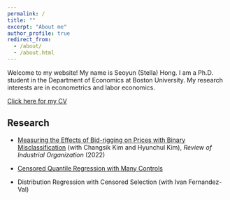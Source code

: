 ```yaml
---
permalink: /
title: ""
excerpt: "About me"
author_profile: true
redirect_from: 
  - /about/
  - /about.html
---
```


Welcome to my website! My name is Seoyun (Stella) Hong. I am a Ph.D. student in the Department of Economics at Boston University. My research interests are in econometrics and labor economics.

[Click here for my CV](https://seoyunhong.github.io/assets/May23.pdf) 


<span>Research</span>
---

- [Measuring the Effects of Bid-rigging on Prices with Binary Misclassification](https://link.springer.com/article/10.1007/s11151-022-09876-9) (with Changsik Kim and Hyunchul Kim), <em>Review of Industrial Organization</em> (2022)

- [Censored Quantile Regression with Many Controls](https://arxiv.org/abs/2303.02784)

- Distribution Regression with Censored Selection (with Ivan Fernandez-Val)




